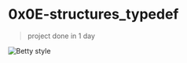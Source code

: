 # 0x0E-structures_typedef
>
>project done in 1 day

![Betty style](https://img.shields.io/badge/betty-style%20guide-purple?style=round-square)
